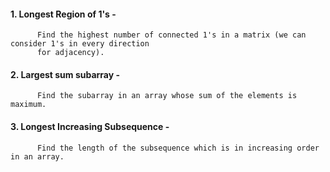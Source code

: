 #### 1. Longest Region of 1's -
          Find the highest number of connected 1's in a matrix (we can consider 1's in every direction 
          for adjacency).
          
#### 2. Largest sum subarray -
          Find the subarray in an array whose sum of the elements is maximum. 
          
#### 3. Longest Increasing Subsequence -
          Find the length of the subsequence which is in increasing order in an array.
          
